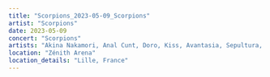 ```yaml
---
title: "Scorpions_2023-05-09_Scorpions"
artist: "Scorpions"
date: 2023-05-09
concert: "Scorpions"
artists: "Akina Nakamori, Anal Cunt, Doro, Kiss, Avantasia, Sepultura, Helloween, Scorpions, Deep Purple, Burger King, Candlemass"
location: "Zénith Arena"
location_details: "Lille, France"
---
```


